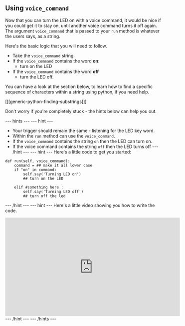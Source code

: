 ## Using `voice_command`

Now that you can turn the LED on with a voice command, it would be nice if you could get it to stay on, until another voice command turns it off again. The argument `voice_command` that is passed to your `run` method is whatever the users says, as a string.

Here's the basic logic that you will need to follow.

- Take the `voice_command` string.
- If the `voice_command` contains the word **on**:
    - turn on the LED
- If the `voice_command` contains the word **off**
    -  turn the LED off.

You can have a look at the section below, to learn how to find a specific sequence of characters within a string using python, if you need help.

[[[generic-python-finding-substrings]]]

Don't worry if you're completely stuck - the hints below can help you out.

--- hints --- --- hint ---
- Your trigger should remain the same - listening for the LED key word.
- Within the `run` method can use the `voice_command`.
- If the `voice_command` contains the string `on` then the LED can turn on.
- If the voice command contains the string `off` then the LED turns off
--- /hint --- --- hint ---
Here's a little code to get you started:
``` pyton
def run(self, voice_command):
	command = ## make it all lower case
	if "on" in command:
		self.say('Turning LED on')
		## turn on the LED

	elif #something here :
		self.say('Turning LED off')
		## turn off the led
```
--- /hint --- --- hint ---
Here's a little video showing you how to write the code.
<iframe width="560" height="315" src="https://www.youtube.com/embed/9qVe9gjCSKE" frameborder="0" allowfullscreen></iframe>
--- /hint --- --- /hints ---
